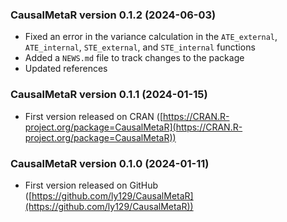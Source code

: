 ### CausalMetaR version 0.1.2 (2024-06-03)

* Fixed an error in the variance calculation in the `ATE_external`, `ATE_internal`,
`STE_external`, and `STE_internal` functions
* Added a `NEWS.md` file to track changes to the package
* Updated references

### CausalMetaR version 0.1.1 (2024-01-15)

* First version released on CRAN ([https://CRAN.R-project.org/package=CausalMetaR](https://CRAN.R-project.org/package=CausalMetaR))

### CausalMetaR version 0.1.0 (2024-01-11)

* First version released on GitHub ([https://github.com/ly129/CausalMetaR](https://github.com/ly129/CausalMetaR))

